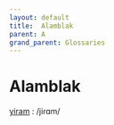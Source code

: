 ```yaml
---
layout: default
title:  Alamblak
parent: A
grand_parent: Glossaries
---
```


# Alamblak


[yiram](https://en.wiktionary.org/wiki/?curid=3388586)
: /jiɾɑm/

